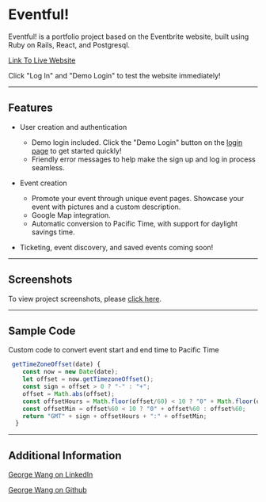 # Eventful!

Eventful! is a portfolio project based on the Eventbrite website, built using Ruby on Rails, React, and Postgresql. 

[Link To Live Website](https://eventfullapp.herokuapp.com)

Click "Log In" and "Demo Login" to test the website immediately! 

---
## Features

* User creation and authentication
  * Demo login included. Click the "Demo Login" button on the [login page](https://eventfullapp.herokuapp.com/#/login) to get started quickly!
  * Friendly error messages to help make the sign up and log in process seamless.

* Event creation
  * Promote your event through unique event pages. Showcase your event with pictures and a custom description.
  * Google Map integration.
  * Automatic conversion to Pacific Time, with support for daylight savings time. 

* Ticketing, event discovery, and saved events coming soon!

---
## Screenshots 

To view project screenshots, please [click here](https://www.dropbox.com/sh/uw31quyfvmlsd2w/AABgQ8fqR5WI-cLvcsyCYeUBa?dl=0).

---
## Sample Code

Custom code to convert event start and end time to Pacific Time 
```js
 getTimeZoneOffset(date) {
    const now = new Date(date);
    let offset = now.getTimezoneOffset();
    const sign = offset > 0 ? "-" : "+";
    offset = Math.abs(offset);
    const offsetHours = Math.floor(offset/60) < 10 ? "0" + Math.floor(offset/60) : Math.floor(offset/60);
    const offsetMin = offset%60 < 10 ? "0" + offset%60 : offset%60;
    return "GMT" + sign + offsetHours + ":" + offsetMin;
  }
 ```

---
## Additional Information

[George Wang on LinkedIn](https://www.linkedin.com/in/guanw88)

[George Wang on Github](https://github.com/guanw88)
